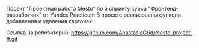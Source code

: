 Проект "Проектная работа Mesto" по 5 спринту курса "Фронтенд-разработчик" от Yandex Practicum
В проекте реализованы функции добавления и удаления карточек

Ссылка на репозиторий: https://github.com/AnastasiaGrid/mesto-project-ff.git
